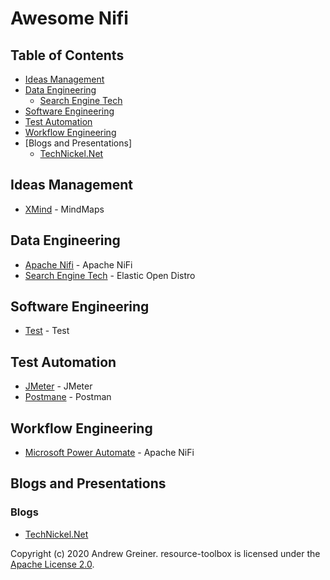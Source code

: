 # Awesome Nifi

## Table of Contents


- [Ideas Management](#ideas-management)
- [Data Engineering](#data-engineering)
    - [Search Engine Tech](#search-engine-tech)
- [Software Engineering](#software-engineering)
- [Test Automation](#test-automation)
- [Workflow Engineering](#workflow-engineering)
- [Blogs and Presentations]
    - [TechNickel.Net](#blogs)

## Ideas Management

* [XMind](https://www.xmind.net/) - MindMaps

## Data Engineering

* [Apache Nifi](https://apache.nifi.org) - Apache NiFi
* [Search Engine Tech](https://opendistro.github.io/for-elasticsearch) - Elastic Open Distro

## Software Engineering

* [Test]() - Test

## Test Automation

* [JMeter](https://projects.apache.org/project.html?jmeter) - JMeter
* [Postmane](https://www.postman.com/) - Postman

## Workflow Engineering

* [Microsoft Power Automate](https://us.flow.microsoft.com/en-us) - Apache NiFi

## Blogs and Presentations

### Blogs

* [TechNickel.Net](https://technickel.net)

Copyright (c) 2020 Andrew Greiner. resource-toolbox is licensed under the [Apache License 2.0](LICENSE).
